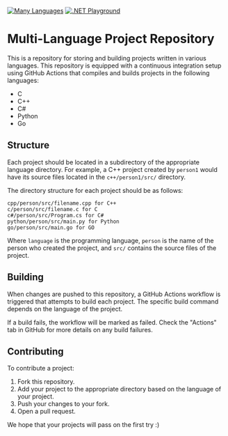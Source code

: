 [![Many Languages](https://github.com/RodXPP/ThinkGeekExMachina/actions/workflows/workflow.yaml/badge.svg)](https://github.com/RodXPP/ThinkGeekExMachina/actions/workflows/workflow.yaml)
[![.NET Playground](https://github.com/RodXPP/ThinkGeekExMachina/actions/workflows/dotnet.yml/badge.svg)](https://github.com/RodXPP/ThinkGeekExMachina/actions/workflows/dotnet.yml)

# Multi-Language Project Repository

This is a repository for storing and building projects written in various languages. This repository is equipped with a continuous integration setup using GitHub Actions that compiles and builds projects in the following languages:

- C
- C++
- C#
- Python
- Go

## Structure

Each project should be located in a subdirectory of the appropriate language directory. For example, a C++ project created by `person1` would have its source files located in the `c++/person1/src/` directory.

The directory structure for each project should be as follows:

```
cpp/person/src/filename.cpp for C++
c/person/src/filename.c for C
c#/person/src/Program.cs for C#
python/person/src/main.py for Python
go/person/src/main.go for GO
```

Where `language` is the programming language, `person` is the name of the person who created the project, and `src/` contains the source files of the project.

## Building

When changes are pushed to this repository, a GitHub Actions workflow is triggered that attempts to build each project. The specific build command depends on the language of the project.

If a build fails, the workflow will be marked as failed. Check the "Actions" tab in GitHub for more details on any build failures.

## Contributing

To contribute a project:

1. Fork this repository.
2. Add your project to the appropriate directory based on the language of your project.
3. Push your changes to your fork.
4. Open a pull request.

We hope that your projects will pass on the first try :)


